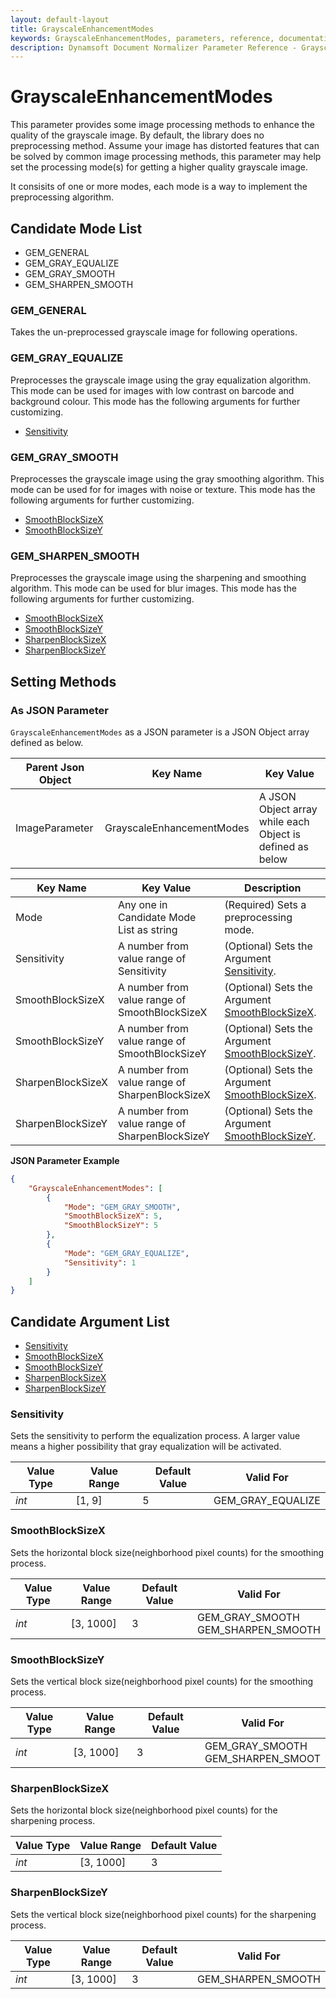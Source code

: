 ```yaml
---
layout: default-layout
title: GrayscaleEnhancementModes
keywords: GrayscaleEnhancementModes, parameters, reference, documentation
description: Dynamsoft Document Normalizer Parameter Reference - GrayscaleEnhancementModes
---
```


# GrayscaleEnhancementModes

This parameter provides some image processing methods to enhance the quality of the grayscale image. By default, the library does no preprocessing method. Assume your image has distorted features that can be solved by common image processing methods, this parameter may help set the processing mode(s) for getting a higher quality grayscale image.  

It consisits of one or more modes, each mode is a way to implement the preprocessing algorithm.

## Candidate Mode List

- GEM_GENERAL
- GEM_GRAY_EQUALIZE
- GEM_GRAY_SMOOTH
- GEM_SHARPEN_SMOOTH

### GEM_GENERAL

Takes the un-preprocessed grayscale image for following operations.

### GEM_GRAY_EQUALIZE

Preprocesses the grayscale image using the gray equalization algorithm. This mode can be used for images with low contrast on barcode and background colour. This mode has the following arguments for further customizing.

- [Sensitivity](#sensitivity)

### GEM_GRAY_SMOOTH

Preprocesses the grayscale image using the gray smoothing algorithm. This mode can be used for for images with noise or texture. This mode has the following arguments for further customizing.

- [SmoothBlockSizeX](#smoothblocksizex)
- [SmoothBlockSizeY](#smoothblocksizey)

### GEM_SHARPEN_SMOOTH

Preprocesses the grayscale image using the sharpening and smoothing algorithm. This mode can be used for blur images. This mode has the following arguments for further customizing.

- [SmoothBlockSizeX](#smoothblocksizex)
- [SmoothBlockSizeY](#smoothblocksizey)
- [SharpenBlockSizeX](#sharpenblocksizex)
- [SharpenBlockSizeY](#sharpenblocksizey)
    
## Setting Methods

### As JSON Parameter

`GrayscaleEnhancementModes` as a JSON parameter is a JSON Object array defined as below.

| Parent Json Object | Key Name | Key Value |
| ------------------ | ------------------- | ---------- |
| ImageParameter | GrayscaleEnhancementModes | A JSON Object array while each Object is defined as below |

| Key Name | Key Value | Description |
| -------- | --------- | ----------- |
| Mode | Any one in Candidate Mode List as string | (Required) Sets a preprocessing mode.  |
| Sensitivity | A number from value range of Sensitivity | (Optional) Sets the Argument [Sensitivity](#sensitivity). |
| SmoothBlockSizeX | A number from value range of SmoothBlockSizeX | (Optional) Sets the Argument [SmoothBlockSizeX](#smoothblocksizex). |
| SmoothBlockSizeY | A number from value range of SmoothBlockSizeY | (Optional) Sets the Argument [SmoothBlockSizeY](#smoothblocksizey). |
| SharpenBlockSizeX | A number from value range of SharpenBlockSizeX | (Optional) Sets the Argument [SmoothBlockSizeX](#sharpenblocksizex). |
| SharpenBlockSizeY | A number from value range of SharpenBlockSizeY | (Optional) Sets the Argument [SmoothBlockSizeY](#sharpenblocksizey). |

**JSON Parameter Example**

```json
{
    "GrayscaleEnhancementModes": [
        {
            "Mode": "GEM_GRAY_SMOOTH", 
            "SmoothBlockSizeX": 5,
            "SmoothBlockSizeY": 5
        },
        {
            "Mode": "GEM_GRAY_EQUALIZE", 
            "Sensitivity": 1
        }
    ]
}
```

## Candidate Argument List

- [Sensitivity](#sensitivity)
- [SmoothBlockSizeX](#smoothblocksizex)
- [SmoothBlockSizeY](#smoothblocksizey)
- [SharpenBlockSizeX](#sharpenblocksizex)
- [SharpenBlockSizeY](#sharpenblocksizey)

### Sensitivity

Sets the sensitivity to perform the equalization process. A larger value means a higher possibility that gray equalization will be activated.

| Value Type | Value Range | Default Value | Valid For |
| ---------- | ----------- | ------------- | --------- |
| *int* | [1, 9] | 5 | GEM_GRAY_EQUALIZE |

### SmoothBlockSizeX

Sets the horizontal block size(neighborhood pixel counts) for the smoothing process.

| Value Type | Value Range | Default Value | Valid For |
| ---------- | ----------- | ------------- | --------- |
| *int* | [3, 1000] | 3 | GEM_GRAY_SMOOTH<br>GEM_SHARPEN_SMOOTH |

### SmoothBlockSizeY

Sets the vertical block size(neighborhood pixel counts) for the smoothing process.

| Value Type | Value Range | Default Value | Valid For |
| ---------- | ----------- | ------------- | --------- |
| *int* | [3, 1000] | 3 | GEM_GRAY_SMOOTH<br>GEM_SHARPEN_SMOOT |

### SharpenBlockSizeX

Sets the horizontal block size(neighborhood pixel counts) for the sharpening process.

| Value Type | Value Range | Default Value |
| ---------- | ----------- | ------------- |
| *int* | [3, 1000] | 3 | GEM_SHARPEN_SMOOTH |

### SharpenBlockSizeY

Sets the vertical block size(neighborhood pixel counts) for the sharpening process.

| Value Type | Value Range | Default Value | Valid For |
| ---------- | ----------- | ------------- | --------- |
| *int* | [3, 1000] | 3 | GEM_SHARPEN_SMOOTH |
